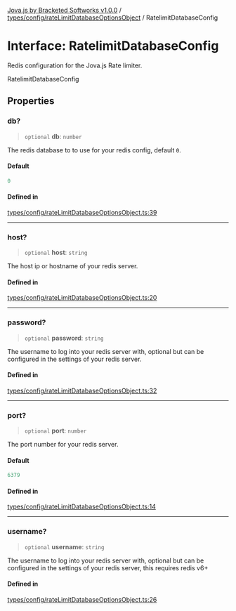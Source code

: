 [Jova.js by Bracketed Softworks v1.0.0](../wiki/modules) / [types/config/rateLimitDatabaseOptionsObject](../wiki/types.config.rateLimitDatabaseOptionsObject) / RatelimitDatabaseConfig

# Interface: RatelimitDatabaseConfig

Redis configuration for the Jova.js Rate limiter.

 RatelimitDatabaseConfig

## Properties

### db?

> `optional` **db**: `number`

The redis database to to use for your redis config, default `0`.

#### Default

```ts
0
```

#### Defined in

[types/config/rateLimitDatabaseOptionsObject.ts:39](https://github.com/Bracketed/jova.js/blob/c23178b8e91726d68082478cffbb501e8952a3a3/src/types/config/rateLimitDatabaseOptionsObject.ts#L39)

***

### host?

> `optional` **host**: `string`

The host ip or hostname of your redis server.

#### Defined in

[types/config/rateLimitDatabaseOptionsObject.ts:20](https://github.com/Bracketed/jova.js/blob/c23178b8e91726d68082478cffbb501e8952a3a3/src/types/config/rateLimitDatabaseOptionsObject.ts#L20)

***

### password?

> `optional` **password**: `string`

The username to log into your redis server with, optional but can be configured in the settings of your redis server.

#### Defined in

[types/config/rateLimitDatabaseOptionsObject.ts:32](https://github.com/Bracketed/jova.js/blob/c23178b8e91726d68082478cffbb501e8952a3a3/src/types/config/rateLimitDatabaseOptionsObject.ts#L32)

***

### port?

> `optional` **port**: `number`

The port number for your redis server.

#### Default

```ts
6379
```

#### Defined in

[types/config/rateLimitDatabaseOptionsObject.ts:14](https://github.com/Bracketed/jova.js/blob/c23178b8e91726d68082478cffbb501e8952a3a3/src/types/config/rateLimitDatabaseOptionsObject.ts#L14)

***

### username?

> `optional` **username**: `string`

The username to log into your redis server with, optional but can be configured in the settings of your redis server, this requires redis v6+

#### Defined in

[types/config/rateLimitDatabaseOptionsObject.ts:26](https://github.com/Bracketed/jova.js/blob/c23178b8e91726d68082478cffbb501e8952a3a3/src/types/config/rateLimitDatabaseOptionsObject.ts#L26)

